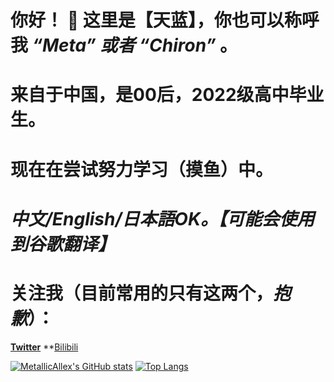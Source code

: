 # 你好！ 👋  这里是【天蓝】，你也可以称呼我 ***“Meta” 或者 “Chiron”*** 。
# **来自于中国，是00后，2022级高中毕业生。**
# **现在在尝试努力学习（摸鱼）中。**
# ***中文/English/日本語OK。【可能会使用到谷歌翻译】***

# 关注我（目前常用的只有这两个，***抱歉***）：
**[Twitter](https://twitter.com/MetallicAllex)**
**[Bilibili](https://space.bilibili.com/400342138)

[![MetallicAllex's GitHub stats](http://gh-stats.koto.cc/api?username=MetallicAllex&show_icons=true&theme=dracula&bg_color=DEG,ff9a9e,ff9a9e,fecfef&title_color=ffffff&hide_border=true&locale=zh-tw)](https://github.com/MetallicAllex)
[![Top Langs](http://gh-stats.koto.cc/api/top-langs/?username=MetallicAllex&layout=compact&show_icons=true&theme=dracula&bg_color=DEG,fbc2eb,a6c1ee&title_color=ffffff&hide_border=true&locale=zh-tw)](https://github.com/MetallicAllex)
<!--
**MetallicAllex/metallicallex** is a ✨ _special_ ✨ repository because its `README.md` (this file) appears on your GitHub profile.

Here are some ideas to get you started:

- 🔭 I’m currently working on ...
- 🌱 I’m currently learning ...
- 👯 I’m looking to collaborate on ...
- 🤔 I’m looking for help with ...
- 💬 Ask me about ...
- 📫 How to reach me: ...
- 😄 Pronouns: ...
- ⚡ Fun fact: ...
-->
